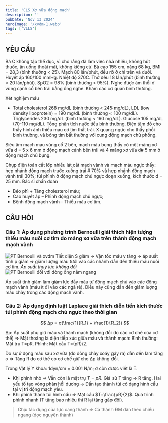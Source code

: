 ```yaml
---
title: 'CLS Xơ vữa động mạch'
description: ''
pubDate: 'Nov 13 2024'
heroImage: '/xvdm-1.webp'
tags: ['VLLS']
---
```


## YÊU CẦU

Bà C không tập thể dục, vì cho rằng đã làm việc nhà nhiều, không hút thuốc, ăn uống thoải mái, không kiêng cử.
Bà cao 155 cm, nặng 68 kg, BMI = 28,3 (bình thường < 25). Mạch 80 lần/phút, đều rõ ở chi trên và dưới. Huyết áp 160/100 mmHg. Nhiệt độ 370C. Thở đều 18 lần/phút (bình thường < 20 lần/phút). SpO2 = 98% (bình thường > 95%). Nghe được âm thổi ở vùng cạnh cổ bên trái bằng ống nghe. Khám các cơ quan bình thường.

Xét nghiệm máu

* Total cholesterol 268 mg/dL (bình thường < 245 mg/dL), LDL (low density lipoprotein) = 190 mg/dL (bình thường < 100 mg/dL). Triglycerides 230 mg/dL (bình thường < 160 mg/dL). Glucose 105 mg/dL (70-110 mg/dL).
  Tổng phân tích nước tiểu bình thường.
  Điện tâm đồ cho thấy hình ảnh thiếu máu cơ tim thất trái.
  X quang ngực cho thấy phổi bình thường, và bóng tim bất thường với cung động mạch chủ phồng.

Siêu âm mạch máu vùng cổ 2 bên, mạch máu bụng thấy có một mảng xơ vữa d = 5 x 6 mm ở động mạch cảnh bên trái và 4 mảng xơ vữa d# 5 mm ở động mạch chủ bụng.

Chụp điện toán cắt lớp nhiều lát cắt mạch vành và mạch máu ngực thấy: hẹp nhánh động mạch trước xuống trái # 70% và hẹp nhánh động mạch vành trái 30%; túi phình ở động mạch chủ ngực đoạn xuống, kích thước d = 25 mm.
Bác sĩ chẩn đoán

* Béo phì + Tăng cholesterol máu;
* Cao huyết áp – Phình động mạch chủ ngực;
* Bệnh động mạch vành – Thiếu máu cơ tim.

## CÂU HỎI

### Câu 1: Áp dụng phương trình Bernoulli giải thích hiện tượng thiếu máu nuôi cơ tim do mảng xơ vữa trên thành động mạch mạch vành

![PT Bernoulli và xvdm](/notable/xvdm-1.png)
Tiết diện S giảm ⇒ Vận tốc máu v tăng ⇒ áp suất tĩnh p giảm ⇒ giảm lượng máu tưới vào các nhánh dẫn đến thiếu máu nuôi cơ tim.
*Áp suất thuỷ lực không đổi*
![PT Bernoulli đối với dòng ống nằm ngang](/notable/xvdm-2.png)

Áp suất tĩnh giảm làm giảm lực đẩy máu từ động mạch chủ vào các động mạch vành (máu ít đi vào các ngã rẻ). Điều này cũng dẫn đến giảm lượng máu chảy trong các động mạch vành.

### Câu 2: Áp dụng định luật Laplace giải thích diễn tiến kích thước túi phình động mạch chủ ngực theo thời gian

$$
Δp = σ(\frac{1}{R_1} + \frac{1}{R_2})
$$

Δp: Áp suất phụ giữ máu và thành mạch (không đổi do các cơ chế của cơ thể) ⇒ Mặt thoáng là diện tiếp xúc giữa máu và thành mạch:
 Bình thường: Mặt trụ T=pR.
 Phình: Mặt cầu T=(pR)/2.

Do sự ứ đọng máu sau xơ vữa (do dòng chảy xoáy gây ra) dẫn đến làm tăng σ ⇒ Tăng R do cơ thể có cơ chế giữ cho Δp không đổi.

Trong Vật lý Y khoa: 1dyn/cm = 0.001 N/m;
σ còn được viết là T.

* Khi phình nhỏ ⇒ Vẫn còn là mặt trụ $T=pR$. Giả sử T tăng → R tăng. Hai yếu tố tạo vòng phản hồi dương → Dần tạo thành túi có dạng hình cầu tại vị trí động mạch yếu.
* Khi phình thành túi hình cầu ⇒ Mặt cầu $T=\frac{pR}{2}$. Quá trình phình nhanh (T tăng bao nhiêu thì R lại tăng gấp đôi).

> Chịu tác dụng của lực cang thành => Cả thành ĐM dãn theo chiều ngang (dọc nguyên thành)
